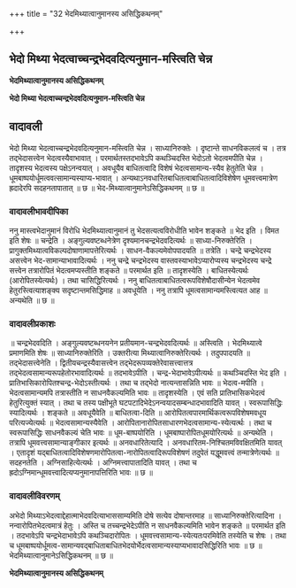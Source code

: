 +++
title = "32 भेदमिथ्यात्वानुमानस्य असिद्धिकथनम्"

+++


## भेदो मिथ्या भेदत्वाच्चन्द्रभेदवदित्यनुमान-मस्त्विति चेन्न

**भेदमिथ्यात्वानुमानस्य असिद्धिकथनम्**

**भेदो मिथ्या भेदत्वाच्चन्द्रभेदवदित्यनुमान-मस्त्विति चेन्न**

## **वादावली**

भेदो मिथ्या भेदत्वाच्चन्द्रभेदवदित्यनुमान-मस्त्विति चेन्न । साध्यानिरुक्तेः । दृष्टान्ते साधनविकलत्वं च । तत्र तद्भेदासत्त्वेन भेदत्वस्यैवाभावात् । परमार्थतस्तदभावेऽपि कथञ्चिदस्ति भेदोऽतो भेदत्वमपीति चेन्न । तादृशस्य भेदत्वस्य पक्षेऽनन्वयात् । अवधूयैव बाधितत्वादि विशेषं भेदत्वसामान्य-स्यैव हेतुतेति चेन्न । धूमबाष्पयोर्धूमत्ववत्सामान्यस्याप्य-भावात् । अन्यथाऽनवधारितबाधितत्वाबाधितत्वादिविशेषेण धूमवत्त्वमात्रेण ह्रदादेरपि सदहनतापातात् ॥ छ ॥ भेद-मिथ्यात्वानुमानेऽसिद्धिकथनम् ॥ छ ॥

### **वादावलीभावदीपिका**

ननु मास्त्वभेदानुमानं विरोधि भेदमिथ्यात्वानुमानं तु भेदसत्यत्वविरोधीति भावेन शङ्कते ॥ भेद इति । विमत इति शेषः ॥ चन्द्रेति । अङ्गुल्यवष्टब्धनेत्रेण दृश्यमानचन्द्रभेदवदित्यर्थः ॥ साध्या-निरुक्तेरिति । प्रागुक्तमिथ्यात्वविकल्पदोषाणामापत्तेरित्यर्थः । साधन-वैकल्यमेवोपपादयति ॥ तत्रेति । चन्द्रे चन्द्रभेदस्य असत्त्वेन भेद-सामान्याभावादित्यर्थः । ननु चन्द्रे चन्द्रभेदस्य वास्तवस्याभावेऽप्यारोप्यस्य चन्द्रभेदस्य चन्द्रे सत्त्वेन तत्रारोपितं भेदत्वमप्यस्तीति शङ्कते ॥ परमार्थत इति ॥ तादृशस्येति । बाधितस्येत्यर्थः (आरोपितस्येत्यर्थः) । तथा चासिद्धिरित्यर्थः । ननु बाधितत्वाबाधितत्वरूपविशेषौदासीन्येन भेदत्वमेव हेतुरस्त्वित्याशङ्क्य सदृष्टान्तमसिद्धिमाह ॥ अवधूयेति । ननु तत्रापि धूमत्वसामान्यमस्त्वित्यत आह ॥ अन्यथेति ॥ छ ॥

### **वादावलीप्रकाशः**

॥ चन्द्रभेदवदिति । अङ्गुल्यवष्टब्धनयनेन प्रतीयमान-चन्द्रभेदवदित्यर्थः ॥ अस्त्विति । भेदमिथ्यात्वे प्रमाणमिति शेषः ॥ साध्यानिरुक्तेरिति । उक्तरीत्या मिथ्यात्वानिरुक्तेरित्यर्थः । तदुपपादयति ॥ तद्भेदासत्त्वेनेति । द्वितीयचन्द्रस्यैवासत्त्वेन तद्भेदरूपव्यक्तेरेवासत्त्वात्तत्र तद्भेदत्वसामान्यरूपहेतोरभावादित्यर्थः ॥ तदभावेऽपीति । चन्द्र-भेदाभावेऽपीत्यर्थः ॥ कथञ्चिदस्ति भेद इति । प्रातिभासिकारोपितश्चन्द्र-भेदोऽस्तीत्यर्थः । तथा च तद्भेदो नात्यन्तासन्निति भावः ॥ भेदत्व-मपीति । भेदत्वसामान्यमपि तत्रास्तीति न साधनवैकल्यमिति भावः ॥ तादृशस्येति । एवं सति प्रातिभासिकभेदत्वं हेतुरित्युक्तं स्यात् । तथा च तस्य पक्षीभूते घटपटादिभेदेऽनन्वयादसम्बन्धादभावादिति यावत् । स्वरूपासिद्धिः स्यादित्यर्थः । शङ्कते ॥ अवधूयैवेति ॥ बाधितत्वा-दिति ॥ आरोपितत्वपारमार्थिकत्वरूपविशेषमवधूय परित्यज्येत्यर्थः ॥ भेदत्वसामान्यस्यैवेति । आरोपितानारोपितसाधारणभेदत्वसामान्य-स्येत्यर्त्थः । तथा च स्वरूपासिद्धिः साधनवैकल्यं चेति भावः ॥ धूम-बाष्पयोरिति । धूमबाष्पारोपितधूमयोरित्यर्थः ॥ अन्यथेति । तत्रापि धूमवत्त्वसामान्याङ्गीकार इत्यर्थः ॥ अनवधारितेत्यादि । अनवधारितम-निश्चितमविवक्षितमिति यावत् । एतादृशं यद्बाधितत्वादिविशेषणमारोपितत्वा-नारोपितत्वादिरूपविशेषणं तदुपेतं यद्धूमवत्त्वं तन्मात्रेणेत्यर्थः ॥ सदहनतेति । अग्निसाहित्येत्यर्थः । अग्निमत्त्वापातादिति यावत् । तथा च ह्रदोऽग्निमान्धूमवत्त्वादित्यप्यनुमानापत्तिरिति भावः ॥ छ ॥

### **वादावलीविवरणम्**

अभेदो मिथ्याऽभेदत्वाद्देहात्माभेदवदित्याभाससाम्यमिति दोषे सत्येव दोषान्तरमाह ॥ साध्यानिरुक्तेरित्यादिना । नन्वारोपितभेदत्वमात्रं हेतुः । अस्ति च तच्चन्द्रभेदेऽपीति न साधनवैकल्यमिति भावेन शङ्कते ॥ परमार्थत इति । तदभावेऽपि चन्द्रभेदाभावेऽपि कथञ्चिदारोपितः । धूमवत्त्वसामान्य-स्येत्यतःपरमिवेति तस्येति च शेषः । तथा च धूमबाष्पयोर्धूमत्व-सामान्यवद्बाधिताबाधितभेदयोर्भेदत्वसामान्यस्याप्यभावादसिद्धिरिति भावः ॥ छ ॥ भेदमिथ्यात्वानुमानेऽसिद्धिकथनम् ॥ छ ॥

**भेदमिथ्यात्वानुमानस्य असिद्धिकथनम्**

